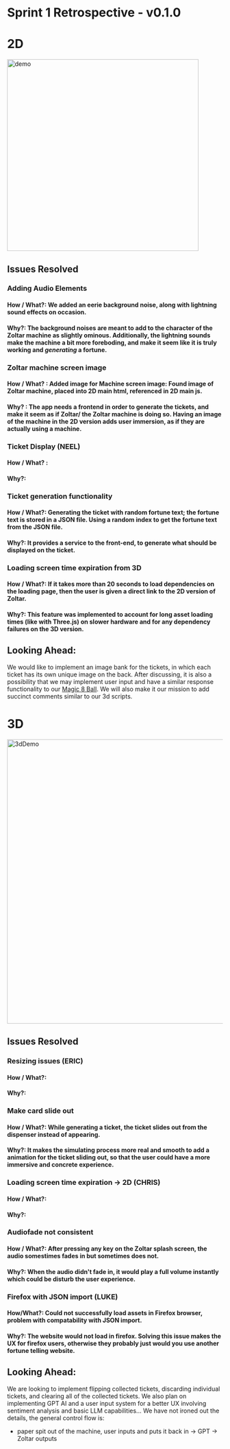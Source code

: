 # Sprint 1 Retrospective - v0.1.0

# 2D

<img width="447" alt="demo " src="https://github.com/cse110-sp23-group23/cse110-sp23-group23/assets/120541745/e817c797-f1f8-4e7b-b9a2-87f041b1c239">


## Issues Resolved

### Adding Audio Elements 
#### How / What?: We added an eerie background noise, along with lightning sound effects on occasion.
#### Why?: The background noises are meant to add to the character of the Zoltar machine as slightly ominous. Additionally, the lightning sounds make the machine a bit more foreboding, and make it seem like it is truly working and _generating_ a fortune.

### Zoltar machine screen image
#### How / What? : Added image for Machine screen image: Found image of Zoltar machine, placed into 2D main html, referenced in 2D main js.
#### Why? : The app needs a frontend in order to generate the tickets, and make it seem as if Zoltar/ the Zoltar machine is doing so. Having an image of the machine in the 2D version adds user immersion, as if they are actually using a machine.

### Ticket Display (NEEL)
#### How / What? :
#### Why?:

### Ticket generation functionality
#### How / What?: Generating the ticket with random fortune text; the fortune text is stored in a JSON file. Using a random index to get the fortune text from the JSON file.
#### Why?: It provides a service to the front-end, to generate what should be displayed on the ticket. 

### Loading screen time expiration from 3D 
#### How / What?: If it takes more than 20 seconds to load dependencies on the loading page, then the user is given a direct link to the 2D version of Zoltar.
#### Why?: This feature was implemented to account for long asset loading times (like with Three.js) on slower hardware and for any dependency failures on the 3D version. 

## Looking Ahead: 
We would like to implement an image bank for the tickets, in which each ticket has its own unique image on the back. After discussing, it is also a possibility that we may implement user input and have a similar response functionality to our [Magic 8 Ball](https://cse110-sp23-group23.github.io/cse110-sp23-group23/source/8ball/). We will also make it our mission to add succinct comments similar to our 3d scripts. 

# 3D

<img width="663" alt="3dDemo" src="https://github.com/cse110-sp23-group23/cse110-sp23-group23/assets/120541745/b7a7e97c-6bcc-494d-9bb4-68c271d09830">

## Issues Resolved

### Resizing issues (ERIC)
#### How / What?:
#### Why?:

### Make card slide out 
#### How / What?: While generating a ticket, the ticket slides out from the dispenser instead of appearing.
#### Why?: It makes the simulating process more real and smooth to add a animation for the ticket sliding out, so that the user could have a more immersive and concrete experience.

### Loading screen time expiration -> 2D (CHRIS)
#### How / What?:
#### Why?:

### Audiofade not consistent
#### How / What?: After pressing any key on the Zoltar splash screen, the audio somestimes fades in but sometimes does not.
#### Why?: When the audio didn't fade in, it would play a full volume instantly which could be disturb the user experience. 

### Firefox with JSON import (LUKE) 
#### How/What?: Could not successfully load assets in Firefox browser, problem with compatability with JSON import. 
#### Why?: The website would not load in firefox. Solving this issue makes the UX for firefox users, otherwise they probably just would you use another fortune telling website. 

## Looking Ahead: 
We are looking to implement flipping collected tickets, discarding individual tickets, and clearing all of the collected tickets. We also plan on implementing GPT AI and a user input system for a better UX involving sentiment analysis and basic LLM capabilities... We have not ironed out the details, the general control flow is:
- paper spit out of the machine, user inputs and puts it back in -> GPT -> Zoltar outputs
